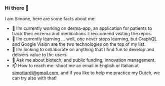 ### Hi there 👋

I am Simone, here are some facts about me:

- 🔭 I’m currently working on derma-app, an application for patients to track their eczema and medications. I reccomend visiting the repos.
- 🌱 I’m currently learning ... well, one never stops learning, but GraphQL and Google Vision are the two technologies on the top of my list.
- 👯 I’m looking to collaborate on anything that I find fun to develop and delivers value to the users.
- 💬 Ask me about biotech, and public funding, innovation management. 
- 📫 How to reach me: shoot me an email in English or Italian at simottardi@gmail.com, and if you like to help me practice my Dutch, we can try also with that!

<!--
**simottardi/simottardi** is a ✨ _special_ ✨ repository because its `README.md` (this file) appears on your GitHub profile.

Here are some ideas to get you started:

- 🔭 I’m currently working on ...
- 🌱 I’m currently learning ...
- 👯 I’m looking to collaborate on ...
- 🤔 I’m looking for help with ...
- 💬 Ask me about ...
- 📫 How to reach me: ...
- 😄 Pronouns: ...
- ⚡ Fun fact: ...
-->
